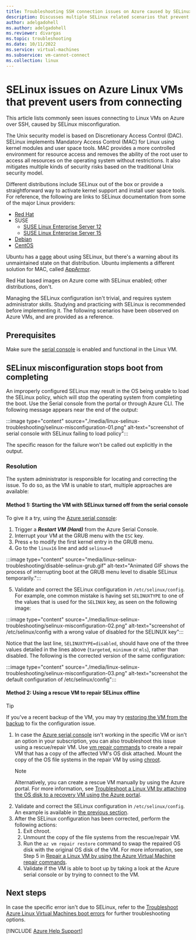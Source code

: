 ```yaml
---
title: Troubleshooting SSH connection issues on Azure caused by SELinux
description: Discusses multiple SELinux related scenarios that prevent users from connecting to their VM.
author: adelgadohell
ms.author: adelgadohell
ms.reviewer: divargas
ms.topic: troubleshooting
ms.date: 10/11/2022
ms.service: virtual-machines
ms.subservice: vm-cannot-connect
ms.collection: linux
---
```


# SELinux issues on Azure Linux VMs that prevent users from connecting

This article lists commonly seen issues connecting to Linux VMs on Azure over SSH, caused by SELinux misconfiguration.

The Unix security model is based on Discretionary Access Control (DAC). SELinux implements Mandatory Access Control (MAC) for Linux using kernel modules and user space tools. MAC provides a more controlled environment for resource access and removes the ability of the root user to access all resources on the operating system without restrictions. It also mitigates multiple kinds of security risks based on the traditional Unix security model.

Different distributions include SELinux out of the box or provide a straightforward way to activate kernel support and install user space tools. For reference, the following are links to SELinux documentation from some of the major Linux providers:

* [Red Hat](https://www.redhat.com/en/topics/linux/what-is-selinux)
* SUSE
  * [SUSE Linux Enterprise Server 12](https://documentation.suse.com/sles/12-SP4/html/SLES-all/cha-selinux.html)
  * [SUSE Linux Enterprise Server 15](https://documentation.suse.com/sles/15-SP4/html/SLES-all/cha-selinux.html)
* [Debian](https://wiki.debian.org/SELinux)
* [CentOS](https://wiki.centos.org/HowTos/SELinux)

Ubuntu has a [page](https://wiki.ubuntu.com/SELinux) about using SELinux, but there's a warning about its unmaintained state on that distribution. Ubuntu implements a different solution for MAC, called [AppArmor](https://help.ubuntu.com/community/AppArmor).

Red Hat based images on Azure come with SELinux enabled; other distributions, don't.

Managing the SELinux configuration isn't trivial, and requires system administrator skills. Studying and practicing with SELinux is recommended before implementing it. The following scenarios have been observed on Azure VMs, and are provided as a reference.

## Prerequisites

Make sure the [serial console](serial-console-linux.md) is enabled and functional in the Linux VM.

## SELinux misconfiguration stops boot from completing

An improperly configured SELinux may result in the OS being unable to load the SELinux policy, which will stop the operating system from completing the boot. Use the Serial console from the portal or through Azure CLI. The following message appears near the end of the output:

:::image type="content" source="./media/linux-selinux-troubleshooting/selinux-misconfiguration-01.png" alt-text="screenshot of serial console with SELinux failing to load policy":::

The specific reason for the failure won't be called out explicitly in the output.

### Resolution

The system administrator is responsible for locating and correcting the issue. To do so, as the VM is unable to start, multiple approaches are available:

#### Method 1: Starting the VM with SELinux turned off from the serial console

To give it a try, using the [Azure serial console](/azure/virtual-machines/linux/serial-console#access-serial-console-for-linux):

1. Trigger a **_Restart VM (Hard)_** from the Azure Serial Console.
2. Interrupt your VM at the GRUB menu with the `ESC` key.
3. Press `e` to modify the first kernel entry in the GRUB menu.
4. Go to the `linux16` line and add `selinux=0`

:::image type="content" source="media/linux-selinux-troubleshooting/disable-selinux-grub.gif" alt-text="Animated GIF shows the process of interrupting boot at the GRUB menu level to disable SELinux temporarily.":::

5. <a id="selinux-misconfiguration-example"></a> Validate and correct the SELinux configuration in `/etc/selinux/config`. For example, one common mistake is having set `SELINUXTYPE` to one of the values that is used for the `SELINUX` key, as seen on the following image:

:::image type="content" source="./media/linux-selinux-troubleshooting/selinux-misconfiguration-02.png" alt-text="screenshot of /etc/selinux/config with a wrong value of disabled for the SELINUX key":::

Notice that the last line, `SELINUXTYPE=disabled`, should have one of the three values detailed in the lines above (`targeted`, `minimum` or `mls`), rather than disabled. The following is the corrected version of the same configuration:

:::image type="content" source="./media/linux-selinux-troubleshooting/selinux-misconfiguration-03.png" alt-text="screenshot the default configuration of /etc/selinux/config":::

#### Method 2: Using a rescue VM to repair SELinux offline

> [!TIP]
> If you've a recent backup of the VM, you may try [restoring the VM from the backup](/azure/backup/backup-azure-arm-restore-vms) to fix the configuration issue.

1. In case the [Azure serial console](serial-console-linux.md) isn't working in the specific VM or isn't an option in your subscription, you can also troubleshoot this issue using a rescue/repair VM. Use [vm repair commands](repair-linux-vm-using-azure-virtual-machine-repair-commands.md) to create a repair VM that has a copy of the affected VM's OS disk attached. Mount the copy of the OS file systems in the repair VM by using [chroot](chroot-environment-linux.md).
    > [!NOTE]
    > Alternatively, you can create a rescue VM manually by using the Azure portal. For more information, see [Troubleshoot a Linux VM by attaching the OS disk to a recovery VM using the Azure portal](/troubleshoot/azure/virtual-machines/troubleshoot-recovery-disks-portal-linux).
2. Validate and correct the SELinux configuration in `/etc/selinux/config`. An example is available in [the previous section](#selinux-misconfiguration-example).
3. After the SELinux configuration has been corrected, perform the following actions:
    1. Exit chroot.
    2. Unmount the copy of the file systems from the rescue/repair VM.
    3. Run the `az vm repair restore` command to swap the repaired OS disk with the original OS disk of the VM. For more information, see Step 5 in [Repair a Linux VM by using the Azure Virtual Machine repair commands](repair-linux-vm-using-azure-virtual-machine-repair-commands.md).
    4. Validate if the VM is able to boot up by taking a look at the Azure serial console or by trying to connect to the VM.

## Next steps

In case the specific error isn't due to SELinux, refer to the [Troubleshoot Azure Linux Virtual Machines boot errors](./boot-error-troubleshoot-linux.md) for further troubleshooting options.

[!INCLUDE [Azure Help Support](../../includes/azure-help-support.md)]
